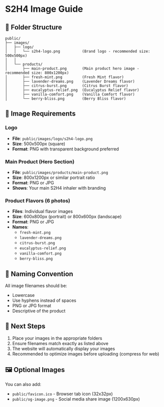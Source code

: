 # S2H4 Image Guide

## 📁 Folder Structure

```
public/
├── images/
│   ├── logo/
│   │   └── s2h4-logo.png          (Brand logo - recommended size: 500x500px)
│   │
│   └── products/
│       ├── main-product.png       (Main product hero image - recommended size: 800x1200px)
│       ├── fresh-mint.png         (Fresh Mint flavor)
│       ├── lavender-dreams.png    (Lavender Dreams flavor)
│       ├── citrus-burst.png       (Citrus Burst flavor)
│       ├── eucalyptus-relief.png  (Eucalyptus Relief flavor)
│       ├── vanilla-comfort.png    (Vanilla Comfort flavor)
│       └── berry-bliss.png        (Berry Bliss flavor)
```

## 📸 Image Requirements

### Logo
- **File**: `public/images/logo/s2h4-logo.png`
- **Size**: 500x500px (square)
- **Format**: PNG with transparent background preferred

### Main Product (Hero Section)
- **File**: `public/images/products/main-product.png`
- **Size**: 800x1200px or similar portrait ratio
- **Format**: PNG or JPG
- **Shows**: Your main S2H4 inhaler with branding

### Product Flavors (6 photos)
- **Files**: Individual flavor images
- **Size**: 600x800px (portrait) or 800x600px (landscape)
- **Format**: PNG or JPG
- **Names**: 
  - `fresh-mint.png`
  - `lavender-dreams.png`
  - `citrus-burst.png`
  - `eucalyptus-relief.png`
  - `vanilla-comfort.png`
  - `berry-bliss.png`

## 🎨 Naming Convention

All image filenames should be:
- Lowercase
- Use hyphens instead of spaces
- PNG or JPG format
- Descriptive of the product

## 📝 Next Steps

1. Place your images in the appropriate folders
2. Ensure filenames match exactly as listed above
3. The website will automatically display your images
4. Recommended to optimize images before uploading (compress for web)

## 🖼️ Optional Images

You can also add:
- `public/favicon.ico` - Browser tab icon (32x32px)
- `public/og-image.png` - Social media share image (1200x630px)

